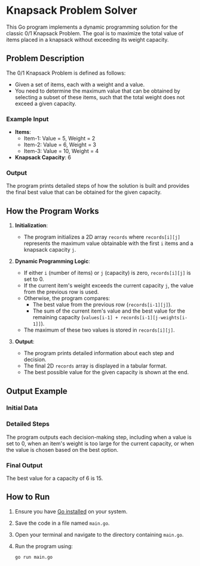 # Knapsack Problem Solver

This Go program implements a dynamic programming solution for the classic 0/1 Knapsack Problem. The goal is to maximize the total value of items placed in a knapsack without exceeding its weight capacity.

## Problem Description

The 0/1 Knapsack Problem is defined as follows:

- Given a set of items, each with a weight and a value.
- You need to determine the maximum value that can be obtained by selecting a subset of these items, such that the total weight does not exceed a given capacity.

### Example Input

- **Items**:
  - Item-1: Value = 5, Weight = 2
  - Item-2: Value = 6, Weight = 3
  - Item-3: Value = 10, Weight = 4
- **Knapsack Capacity**: 6

### Output

The program prints detailed steps of how the solution is built and provides the final best value that can be obtained for the given capacity.

## How the Program Works

1. **Initialization**:
   - The program initializes a 2D array `records` where `records[i][j]` represents the maximum value obtainable with the first `i` items and a knapsack capacity `j`.
  
2. **Dynamic Programming Logic**:
   - If either `i` (number of items) or `j` (capacity) is zero, `records[i][j]` is set to 0.
   - If the current item's weight exceeds the current capacity `j`, the value from the previous row is used.
   - Otherwise, the program compares:
     - The best value from the previous row (`records[i-1][j]`).
     - The sum of the current item's value and the best value for the remaining capacity (`values[i-1] + records[i-1][j-weights[i-1]]`).
   - The maximum of these two values is stored in `records[i][j]`.

3. **Output**:
   - The program prints detailed information about each step and decision.
   - The final 2D `records` array is displayed in a tabular format.
   - The best possible value for the given capacity is shown at the end.

## Output Example

### Initial Data


### Detailed Steps
The program outputs each decision-making step, including when a value is set to 0, when an item's weight is too large for the current capacity, or when the value is chosen based on the best option.

### Final Output


The best value for a capacity of 6 is 15.

## How to Run

1. Ensure you have [Go installed](https://golang.org/doc/install) on your system.
2. Save the code in a file named `main.go`.
3. Open your terminal and navigate to the directory containing `main.go`.
4. Run the program using:

   ```bash
   go run main.go
